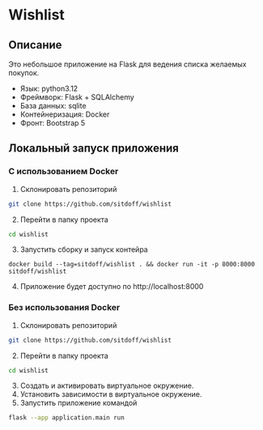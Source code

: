 # Wishlist

## Описание

Это небольшое приложение на Flask для ведения списка желаемых покупок.

- Язык: python3.12
- Фреймворк: Flask + SQLAlchemy
- База данных: sqlite
- Контейнеризация: Docker
- Фронт: Bootstrap 5

## Локальный запуск приложения

### С использованием Docker

1. Склонировать репозиторий

```bash
git clone https://github.com/sitdoff/wishlist
```

2. Перейти в папку проекта

```bash
cd wishlist
```

3. Запустить сборку и запуск контейра

```
docker build --tag=sitdoff/wishlist . && docker run -it -p 8000:8000 sitdoff/wishlist
```

4. Приложение будет доступно по http://localhost:8000

### Без использования Docker

1. Склонировать репозиторий

```bash
git clone https://github.com/sitdoff/wishlist
```

2. Перейти в папку проекта

```bash
cd wishlist
```

3. Создать и активировать виртуальное окружение.
4. Установить зависимости в виртуальное окружение.
5. Запустить приложение командой

```bash
flask --app application.main run
```
